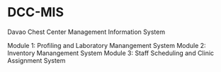 # DCC-MIS
Davao Chest Center Management Information System

Module 1: Profiling and Laboratory Manangement System
Module 2: Inventory Manangement System
Module 3: Staff Scheduling and Clinic Assignment System
